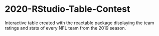# 2020-RStudio-Table-Contest

Interactive table created with the reactable package displaying the team ratings and stats of every NFL team from the 2019 season.
